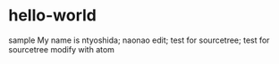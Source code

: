 # hello-world
sample
My name is ntyoshida;
naonao edit;
test for sourcetree;
test for sourcetree modify with atom
